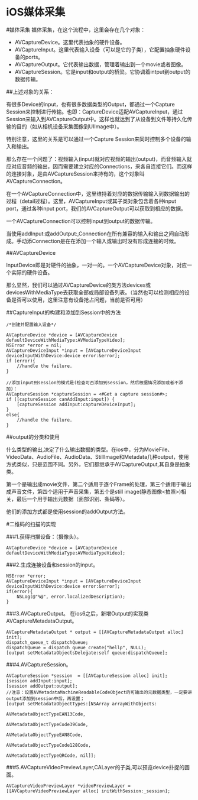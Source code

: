iOS媒体采集
===


#媒体采集
媒体采集，在这个流程中，这里会存在几个对象：

   - AVCaptureDevice。这里代表抽象的硬件设备。
   - AVCaptureInput。这里代表输入设备（可以是它的子类），它配置抽象硬件设备的ports。
   - AVCaptureOutput。它代表输出数据，管理着输出到一个movie或者图像。
   - AVCaptureSession。它是input和output的桥梁。它协调着intput到output的数据传输。
   
##上述对象的关系：

有很多Device的input，也有很多数据类型的Output，都通过一个Capture Session来控制进行传输。也即：CaptureDevice适配AVCaptureInput，通过Session来输入到AVCaptureOutput中。这样也就达到了从设备到文件等持久化传输的目的（如从相机设备采集图像到UIImage中）。

特别注意，这里的关系是可以通过一个Capture Session来同时控制多个设备的输入和输出。

那么存在一个问题了：视频输入(input)就对应视频的输出(output)，而音频输入就应对应音频的输出，因而需要建立对应的Connections，来各自连接它们。而这样的连接对象，是由AVCaptureSession来持有的，这个对象叫AVCaptureConnection。

在一个AVCaptureConnection中，这里维持着对应的数据传输输入到数据输出的过程（detail过程）。这里，AVCaptureInput或其子类对象包含着各种input port，通过各种input port，我们的AVCaptureOutput可以获取到相应的数据。

一个AVCaptureConnection可以控制input到output的数据传输。

当使用addInput:或addOutput:,Connection在所有兼容的输入和输出之间自动形成。手动添Connection是在在添加一个输入或输出时没有形成连接的时候。
   
   
##AVCaptureDevice

InputDevice即是对硬件的抽象，一对一的。一个AVCaptureDevice对象，对应一个实际的硬件设备。

那么显然，我们可以通过AVCaptureDevice的类方法devices或devicesWithMediaType去获取全部或局部设备列表。（当然也可以检测相应的设备是否可以使用，这里注意有设备抢占问题，当前是否可用）

##CaptureInput的构建和添加到Session中的方法

```
/*创建并配置输入设备*/

AVCaptureDevice *device = [AVCaptureDevice defaultDeviceWithMediaType:AVMediaTypeVideo];
NSError *error = nil;
AVCaptureDeviceInput *input = [AVCaptureDeviceInput deviceInputWithDevice:device error:&error];
if (error){
	//handle the failure.
}

//添加input到session的模式是(检查可否添加到session，然后根据情况添加或者不添加)：
AVCaptureSession *captureSession = <#Get a capture session#>;
if ([captureSession canAddInput:input]) {
	[captureSession addInput:captureDeviceInput];
}
else{
	//handle the failure.
}
```

##output的分类和使用

什么类型的输出,决定了什么输出数据的类型。在ios中，分为MovieFile、VideoData、AudioFile、AudioData、StillImage和Metadata几种output，使用方式类似，只是范围不同。另外，它们都继承于AVCaptureOutput,其自身是抽象类。

第一个是输出成movie文件，第二个适用于逐个Frame的处理，第三个适用于输出成声音文件，第四个适用于声音采集，第五个是still image(静态图像<拍照>)相关，最后一个用于输出元数据（面部识别、条码等）。

他们的添加方式都是使用session的addOutput方法。


#二维码的扫描的实现

###1.获得扫描设备：（摄像头）。

```
AVCaptureDevice *device = [AVCaptureDevice defaultDeviceWithMediaType:AVMediaTypeVideo];
```
###2.生成连接设备和session的input。

```
NSError *error;
AVCaptureDeviceInput *input = [AVCaptureDeviceInput deviceInputWithDevice:device error:&error];
if(error){
    NSLog(@"%@", error.localizedDescription);
}
```

###3.AVCaptureOutput。
在ios6之后，新增Output的实现类AVCaptureMetadataOutput。

```
AVCaptureMetadataOutput * output = [[AVCaptureMetadataOutput alloc] init];
dispatch_queue_t dispatchQueue;
dispatchQueue = dispatch_queue_create("hellp", NULL);
[output setMetadataObjectsDelegate:self queue:dispatchQueue];
```

###4.AVCaptureSession。

```
AVCaptureSession *session  = [[AVCaptureSession alloc] init];
[session addInput:input];
[session addOutput:output];
//注意：设置AVMetadataMachineReadableCodeObject的可输出的元数据类型，一定要讲output添加到session中后，再设置；
[output setMetadataObjectTypes:[NSArray arrayWithObjects:
                                                   AVMetadataObjectTypeEAN13Code,
                                                   AVMetadataObjectTypeCode39Code,
                                                   AVMetadataObjectTypeEAN8Code,
                                                   AVMetadataObjectTypeCode128Code,
                                                   AVMetadataObjectTypeQRCode, nil]];
```

###5.AVCaptureVideoPreviewLayer,CALayer的子类,可以预览device扑捉的画面。

```
AVCaptureVideoPreviewLayer *videoPreviewLayer = [[AVCaptureVideoPreviewLayer alloc] initWithSession:_session];
```

